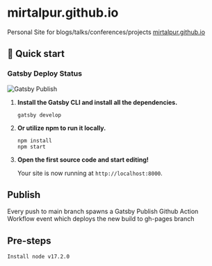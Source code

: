 # mirtalpur.github.io
Personal Site for blogs/talks/conferences/projects [mirtalpur.github.io](https://mirtalpur.github.io)

## 🚀 Quick start
### Gatsby Deploy Status
![Gatsby Publish](https://github.com/MirTalpur/mirtalpur.github.io/workflows/Gatsby%20Publish/badge.svg)

1. **Install the Gatsby CLI and install all the dependencies.**

   ```shell
   gatsby develop
   ```

2. **Or utilize npm to run it locally.**
    ```shell
    npm install
    npm start
   ```


3. **Open the first source code and start editing!**

   Your site is now running at `http://localhost:8000`.

## Publish
Every push to main branch spawns a Gatsby Publish Github Action Workflow event which deploys the new build to gh-pages branch 

## Pre-steps
`Install node v17.2.0`